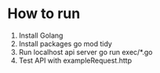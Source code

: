 # How to run
1. Install Golang 
2. Install packages
    go mod tidy
3. Run localhost api server
    go run exec/*.go
4. Test API with exampleRequest.http